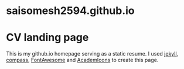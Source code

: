 # saisomesh2594.github.io

# CV landing page

This is my github.io homepage serving as a static resume. I used [jekyll](http://jekyllrb.com/), [compass](https://github.com/excentris/compass), [FontAwesome](https://fortawesome.github.io/Font-Awesome/) and [AcademIcons](https://jpswalsh.github.io/academicons/) to create this page.
